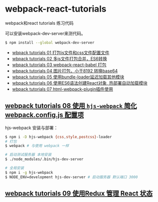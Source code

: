 # webpack-react-tutorials
webpack和react tutorials 练习代码


可以安装webpack-dev-server来测代码。
```bash
$ npm install --global webpack-dev-server
```
* [wbpack tutorials 01 打包js文件和css文件配置文件](./tutorials01/webpack.config.js)
* [wbpack tutorials 02 多js文件打包合并，ES6转换](./tutorials02/webpack.config.js)
* [wbpack tutorials 03 webpack-react-babel 打包](./tutorials03/webpack.config.js)
* [wbpack tutorials 04 图片打包，小于8192 转换base64](./tutorials04/webpack.config.js)
* [wbpack tutorials 05 使用bundle-loader延迟加载其他模块](./tutorials05/webpack.config.js)
* [wbpack tutorials 06 使用ES6语法创建React对象, 热部署自动加载模块](./tutorials06/webpack.config.js)
* [wbpack tutorials 07 html-webpack-plugin插件使用](./tutorials07/webpack.config.js)

## [webpack tutorials 08 使用 `hjs-webpack` 简化 webpack.config.js 配置项](./tutorials08/webpack.config.js)
hjs-webpack 安装与部署：
```sh
$ npm i -D hjs-webpack {css,style,postcss}-loader
# 打包
$ webpack # 与使用 webpack 一样

# 启动测试服务器 本地安装
$ ./node_modules/.bin/hjs-dev-server

# 全局安装
$ npm i -g hjs-webpack
$ NODE_ENV=development hjs-dev-server # 启动服务器 默认端口 3000
```
## [webpack tutorials 09 使用Redux 管理 React 状态](./tutorials09/)
```sh
```
